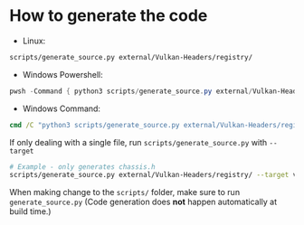 <!--
Copyright 2023 The Khronos Group Inc.
Copyright 2023 Valve Corporation
Copyright 2023 LunarG, Inc.

SPDX-License-Identifier: Apache-2.0
-->

# How to generate the code

- Linux:
```bash
scripts/generate_source.py external/Vulkan-Headers/registry/
```

- Windows Powershell:
```powershell
pwsh -Command { python3 scripts/generate_source.py external/Vulkan-Headers/registry/ }
```

- Windows Command:
```cmd
cmd /C "python3 scripts/generate_source.py external/Vulkan-Headers/registry/"
```

If only dealing with a single file,  run `scripts/generate_source.py` with `--target`

```bash
# Example - only generates chassis.h
scripts/generate_source.py external/Vulkan-Headers/registry/ --target vul_dispatch_table.h
```

When making change to the `scripts/` folder, make sure to run `generate_source.py`
(Code generation does **not** happen automatically at build time.)
